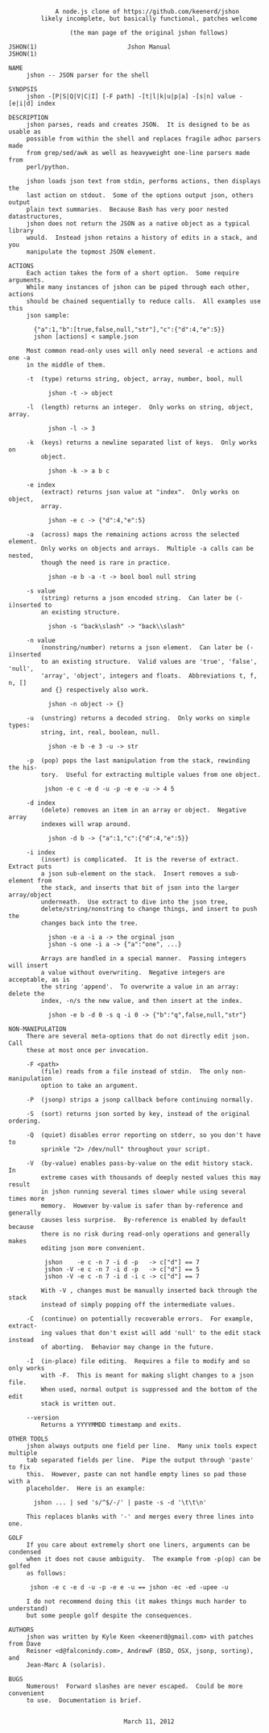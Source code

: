                  A node.js clone of https://github.com/keenerd/jshon
             likely incomplete, but basically functional, patches welcome

                     (the man page of the original jshon follows)

    JSHON(1)                         Jshon Manual                         JSHON(1)
    
    NAME
         jshon -- JSON parser for the shell
    
    SYNOPSIS
         jshon -[P|S|Q|V|C|I] [-F path] -[t|l|k|u|p|a] -[s|n] value -[e|i|d] index
    
    DESCRIPTION
         jshon parses, reads and creates JSON.  It is designed to be as usable as
         possible from within the shell and replaces fragile adhoc parsers made
         from grep/sed/awk as well as heavyweight one-line parsers made from
         perl/python.
    
         jshon loads json text from stdin, performs actions, then displays the
         last action on stdout.  Some of the options output json, others output
         plain text summaries.  Because Bash has very poor nested datastructures,
         jshon does not return the JSON as a native object as a typical library
         would.  Instead jshon retains a history of edits in a stack, and you
         manipulate the topmost JSON element.
    
    ACTIONS
         Each action takes the form of a short option.  Some require arguments.
         While many instances of jshon can be piped through each other, actions
         should be chained sequentially to reduce calls.  All examples use this
         json sample:
    
           {"a":1,"b":[true,false,null,"str"],"c":{"d":4,"e":5}}
           jshon [actions] < sample.json
    
         Most common read-only uses will only need several -e actions and one -a
         in the middle of them.
    
         -t  (type) returns string, object, array, number, bool, null
    
               jshon -t -> object
    
         -l  (length) returns an integer.  Only works on string, object, array.
    
               jshon -l -> 3
    
         -k  (keys) returns a newline separated list of keys.  Only works on
             object.
    
               jshon -k -> a b c
    
         -e index
             (extract) returns json value at "index".  Only works on object,
             array.
    
               jshon -e c -> {"d":4,"e":5}
    
         -a  (across) maps the remaining actions across the selected element.
             Only works on objects and arrays.  Multiple -a calls can be nested,
             though the need is rare in practice.
    
               jshon -e b -a -t -> bool bool null string
    
         -s value
             (string) returns a json encoded string.  Can later be (-i)nserted to
             an existing structure.
    
               jshon -s "back\slash" -> "back\\slash"
    
         -n value
             (nonstring/number) returns a json element.  Can later be (-i)nserted
             to an existing structure.  Valid values are 'true', 'false', 'null',
             'array', 'object', integers and floats.  Abbreviations t, f, n, []
             and {} respectively also work.
    
               jshon -n object -> {}
    
         -u  (unstring) returns a decoded string.  Only works on simple types:
             string, int, real, boolean, null.
    
               jshon -e b -e 3 -u -> str
    
         -p  (pop) pops the last manipulation from the stack, rewinding the his-
             tory.  Useful for extracting multiple values from one object.
    
              jshon -e c -e d -u -p -e e -u -> 4 5
    
         -d index
             (delete) removes an item in an array or object.  Negative array
             indexes will wrap around.
    
               jshon -d b -> {"a":1,"c":{"d":4,"e":5}}
    
         -i index
             (insert) is complicated.  It is the reverse of extract.  Extract puts
             a json sub-element on the stack.  Insert removes a sub-element from
             the stack, and inserts that bit of json into the larger array/object
             underneath.  Use extract to dive into the json tree,
             delete/string/nonstring to change things, and insert to push the
             changes back into the tree.
    
               jshon -e a -i a -> the orginal json
               jshon -s one -i a -> {"a":"one", ...}
    
             Arrays are handled in a special manner.  Passing integers will insert
             a value without overwriting.  Negative integers are acceptable, as is
             the string 'append'.  To overwrite a value in an array: delete the
             index, -n/s the new value, and then insert at the index.
    
               jshon -e b -d 0 -s q -i 0 -> {"b":"q",false,null,"str"}
    
    NON-MANIPULATION
         There are several meta-options that do not directly edit json.  Call
         these at most once per invocation.
    
         -F <path>
             (file) reads from a file instead of stdin.  The only non-manipulation
             option to take an argument.
    
         -P  (jsonp) strips a jsonp callback before continuing normally.
    
         -S  (sort) returns json sorted by key, instead of the original ordering.
    
         -Q  (quiet) disables error reporting on stderr, so you don't have to
             sprinkle "2> /dev/null" throughout your script.
    
         -V  (by-value) enables pass-by-value on the edit history stack.  In
             extreme cases with thousands of deeply nested values this may result
             in jshon running several times slower while using several times more
             memory.  However by-value is safer than by-reference and generally
             causes less surprise.  By-reference is enabled by default because
             there is no risk during read-only operations and generally makes
             editing json more convenient.
    
              jshon    -e c -n 7 -i d -p   -> c["d"] == 7
              jshon -V -e c -n 7 -i d -p   -> c["d"] == 5
              jshon -V -e c -n 7 -i d -i c -> c["d"] == 7
    
             With -V , changes must be manually inserted back through the stack
             instead of simply popping off the intermediate values.
    
         -C  (continue) on potentially recoverable errors.  For example, extract-
             ing values that don't exist will add 'null' to the edit stack instead
             of aborting.  Behavior may change in the future.
    
         -I  (in-place) file editing.  Requires a file to modify and so only works
             with -F.  This is meant for making slight changes to a json file.
             When used, normal output is suppressed and the bottom of the edit
             stack is written out.
    
         --version
             Returns a YYYYMMDD timestamp and exits.
    
    OTHER TOOLS
         jshon always outputs one field per line.  Many unix tools expect multiple
         tab separated fields per line.  Pipe the output through 'paste' to fix
         this.  However, paste can not handle empty lines so pad those with a
         placeholder.  Here is an example:
    
           jshon ... | sed 's/^$/-/' | paste -s -d '\t\t\n'
    
         This replaces blanks with '-' and merges every three lines into one.
    
    GOLF
         If you care about extremely short one liners, arguments can be condensed
         when it does not cause ambiguity.  The example from -p(op) can be golfed
         as follows:
    
          jshon -e c -e d -u -p -e e -u == jshon -ec -ed -upee -u
    
         I do not recommend doing this (it makes things much harder to understand)
         but some people golf despite the consequences.
    
    AUTHORS
         jshon was written by Kyle Keen <keenerd@gmail.com> with patches from Dave
         Reisner <d@falconindy.com>, AndrewF (BSD, OSX, jsonp, sorting), and
         Jean-Marc A (solaris).
    
    BUGS
         Numerous!  Forward slashes are never escaped.  Could be more convenient
         to use.  Documentation is brief.
    
    
                                    March 11, 2012
